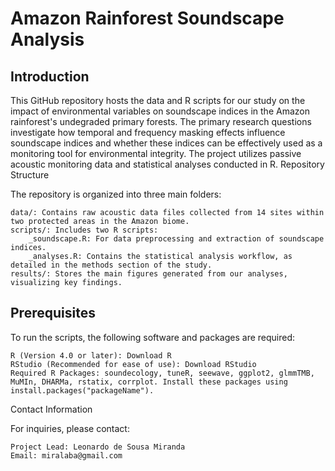 # Amazon Rainforest Soundscape Analysis


## Introduction

This GitHub repository hosts the data and R scripts for our study on the impact of environmental variables on soundscape indices in the Amazon rainforest's undegraded primary forests. The primary research questions investigate how temporal and frequency masking effects influence soundscape indices and whether these indices can be effectively used as a monitoring tool for environmental integrity. The project utilizes passive acoustic monitoring data and statistical analyses conducted in R.
Repository Structure

The repository is organized into three main folders:

    data/: Contains raw acoustic data files collected from 14 sites within two protected areas in the Amazon biome.
    scripts/: Includes two R scripts:
        _soundscape.R: For data preprocessing and extraction of soundscape indices.
        _analyses.R: Contains the statistical analysis workflow, as detailed in the methods section of the study.
    results/: Stores the main figures generated from our analyses, visualizing key findings.

## Prerequisites

To run the scripts, the following software and packages are required:

    R (Version 4.0 or later): Download R
    RStudio (Recommended for ease of use): Download RStudio
    Required R Packages: soundecology, tuneR, seewave, ggplot2, glmmTMB, MuMIn, DHARMa, rstatix, corrplot. Install these packages using install.packages("packageName").

Contact Information

For inquiries, please contact:

    Project Lead: Leonardo de Sousa Miranda
    Email: miralaba@gmail.com